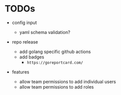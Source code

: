 # TODOs

- config input
    - yaml schema validation?

- repo release
    - add golang specific github actions
    - add badges
        - `https://goreportcard.com/`

- features
    - allow team permissions to add individual users
    - allow team permissions to add roles

